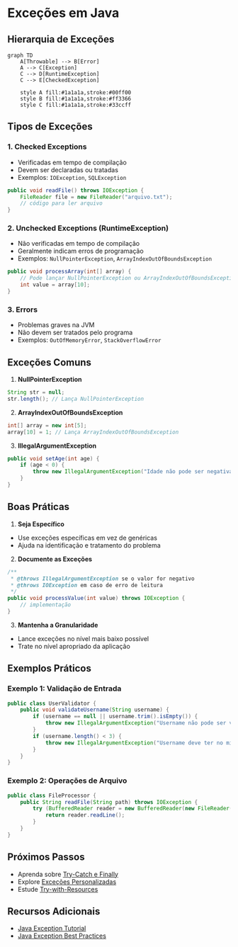 # Exceções em Java

## Hierarquia de Exceções

```mermaid
graph TD
    A[Throwable] --> B[Error]
    A --> C[Exception]
    C --> D[RuntimeException]
    C --> E[CheckedException]
    
    style A fill:#1a1a1a,stroke:#00ff00
    style B fill:#1a1a1a,stroke:#ff3366
    style C fill:#1a1a1a,stroke:#33ccff
```

## Tipos de Exceções

### 1. Checked Exceptions
- Verificadas em tempo de compilação
- Devem ser declaradas ou tratadas
- Exemplos: `IOException`, `SQLException`

```java
public void readFile() throws IOException {
    FileReader file = new FileReader("arquivo.txt");
    // código para ler arquivo
}
```

### 2. Unchecked Exceptions (RuntimeException)
- Não verificadas em tempo de compilação
- Geralmente indicam erros de programação
- Exemplos: `NullPointerException`, `ArrayIndexOutOfBoundsException`

```java
public void processArray(int[] array) {
    // Pode lançar NullPointerException ou ArrayIndexOutOfBoundsException
    int value = array[10];
}
```

### 3. Errors
- Problemas graves na JVM
- Não devem ser tratados pelo programa
- Exemplos: `OutOfMemoryError`, `StackOverflowError`

## Exceções Comuns

1. **NullPointerException**
```java
String str = null;
str.length(); // Lança NullPointerException
```

2. **ArrayIndexOutOfBoundsException**
```java
int[] array = new int[5];
array[10] = 1; // Lança ArrayIndexOutOfBoundsException
```

3. **IllegalArgumentException**
```java
public void setAge(int age) {
    if (age < 0) {
        throw new IllegalArgumentException("Idade não pode ser negativa");
    }
}
```

## Boas Práticas

1. **Seja Específico**
- Use exceções específicas em vez de genéricas
- Ajuda na identificação e tratamento do problema

2. **Documente as Exceções**
```java
/**
 * @throws IllegalArgumentException se o valor for negativo
 * @throws IOException em caso de erro de leitura
 */
public void processValue(int value) throws IOException {
    // implementação
}
```

3. **Mantenha a Granularidade**
- Lance exceções no nível mais baixo possível
- Trate no nível apropriado da aplicação

## Exemplos Práticos

### Exemplo 1: Validação de Entrada
```java
public class UserValidator {
    public void validateUsername(String username) {
        if (username == null || username.trim().isEmpty()) {
            throw new IllegalArgumentException("Username não pode ser vazio");
        }
        if (username.length() < 3) {
            throw new IllegalArgumentException("Username deve ter no mínimo 3 caracteres");
        }
    }
}
```

### Exemplo 2: Operações de Arquivo
```java
public class FileProcessor {
    public String readFile(String path) throws IOException {
        try (BufferedReader reader = new BufferedReader(new FileReader(path))) {
            return reader.readLine();
        }
    }
}
```

## Próximos Passos
- Aprenda sobre [Try-Catch e Finally](try-catch.md)
- Explore [Exceções Personalizadas](custom-exceptions.md)
- Estude [Try-with-Resources](try-with-resources.md)

## Recursos Adicionais
- [Java Exception Tutorial](https://docs.oracle.com/javase/tutorial/essential/exceptions/)
- [Java Exception Best Practices](https://www.oracle.com/java/technologies/javase/exceptions.html)
